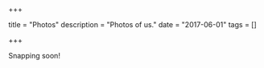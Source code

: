 +++

title = "Photos"
description = "Photos of us."
date = "2017-06-01"
tags = []

+++

Snapping soon!
